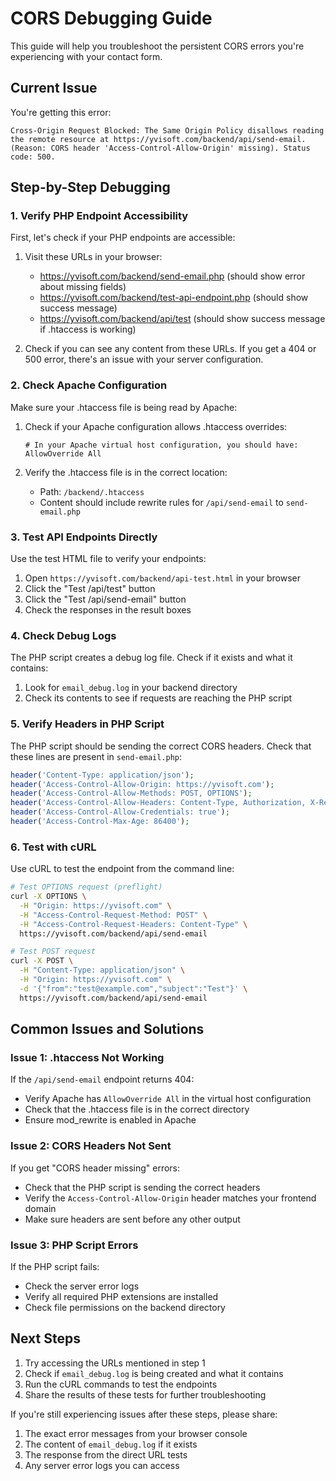 # CORS Debugging Guide

This guide will help you troubleshoot the persistent CORS errors you're experiencing with your contact form.

## Current Issue

You're getting this error:
```
Cross-Origin Request Blocked: The Same Origin Policy disallows reading the remote resource at https://yvisoft.com/backend/api/send-email. (Reason: CORS header 'Access-Control-Allow-Origin' missing). Status code: 500.
```

## Step-by-Step Debugging

### 1. Verify PHP Endpoint Accessibility

First, let's check if your PHP endpoints are accessible:

1. Visit these URLs in your browser:
   - https://yvisoft.com/backend/send-email.php (should show error about missing fields)
   - https://yvisoft.com/backend/test-api-endpoint.php (should show success message)
   - https://yvisoft.com/backend/api/test (should show success message if .htaccess is working)

2. Check if you can see any content from these URLs. If you get a 404 or 500 error, there's an issue with your server configuration.

### 2. Check Apache Configuration

Make sure your .htaccess file is being read by Apache:

1. Check if your Apache configuration allows .htaccess overrides:
   ```
   # In your Apache virtual host configuration, you should have:
   AllowOverride All
   ```

2. Verify the .htaccess file is in the correct location:
   - Path: `/backend/.htaccess`
   - Content should include rewrite rules for `/api/send-email` to `send-email.php`

### 3. Test API Endpoints Directly

Use the test HTML file to verify your endpoints:

1. Open `https://yvisoft.com/backend/api-test.html` in your browser
2. Click the "Test /api/test" button
3. Click the "Test /api/send-email" button
4. Check the responses in the result boxes

### 4. Check Debug Logs

The PHP script creates a debug log file. Check if it exists and what it contains:

1. Look for `email_debug.log` in your backend directory
2. Check its contents to see if requests are reaching the PHP script

### 5. Verify Headers in PHP Script

The PHP script should be sending the correct CORS headers. Check that these lines are present in `send-email.php`:

```php
header('Content-Type: application/json');
header('Access-Control-Allow-Origin: https://yvisoft.com');
header('Access-Control-Allow-Methods: POST, OPTIONS');
header('Access-Control-Allow-Headers: Content-Type, Authorization, X-Requested-With');
header('Access-Control-Allow-Credentials: true');
header('Access-Control-Max-Age: 86400');
```

### 6. Test with cURL

Use cURL to test the endpoint from the command line:

```bash
# Test OPTIONS request (preflight)
curl -X OPTIONS \
  -H "Origin: https://yvisoft.com" \
  -H "Access-Control-Request-Method: POST" \
  -H "Access-Control-Request-Headers: Content-Type" \
  https://yvisoft.com/backend/api/send-email

# Test POST request
curl -X POST \
  -H "Content-Type: application/json" \
  -H "Origin: https://yvisoft.com" \
  -d '{"from":"test@example.com","subject":"Test"}' \
  https://yvisoft.com/backend/api/send-email
```

## Common Issues and Solutions

### Issue 1: .htaccess Not Working
If the `/api/send-email` endpoint returns 404:
- Verify Apache has `AllowOverride All` in the virtual host configuration
- Check that the .htaccess file is in the correct directory
- Ensure mod_rewrite is enabled in Apache

### Issue 2: CORS Headers Not Sent
If you get "CORS header missing" errors:
- Check that the PHP script is sending the correct headers
- Verify the `Access-Control-Allow-Origin` header matches your frontend domain
- Make sure headers are sent before any other output

### Issue 3: PHP Script Errors
If the PHP script fails:
- Check the server error logs
- Verify all required PHP extensions are installed
- Check file permissions on the backend directory

## Next Steps

1. Try accessing the URLs mentioned in step 1
2. Check if `email_debug.log` is being created and what it contains
3. Run the cURL commands to test the endpoints
4. Share the results of these tests for further troubleshooting

If you're still experiencing issues after these steps, please share:
1. The exact error messages from your browser console
2. The content of `email_debug.log` if it exists
3. The response from the direct URL tests
4. Any server error logs you can access